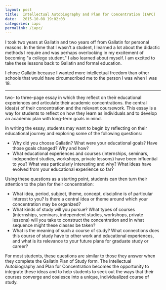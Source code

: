 ```yaml
---
layout: post
title:  Intellectual Autobiography and Plan for Concentration (IAPC)
date:   2015-10-08 19:02:03
categories: iapc
permalink: /iapc/
---
```


I took two years at Gallatin and two years off from Gallatin for personal reasons. In the time that I wasn't a student, I learned a lot about the didactic methods I require and was perhaps overlooking in my excitement of becoming "a college student." I also learned about myself. I am excited to take these lessons back to Gallatin and formal education.

I chose Gallatin because I wanted more intellectual freedom than other schools that would have circumscribed me to the person I was when I was 18.


---

two- to three-page essay in which they reflect on their educational experiences and articulate their academic concentrations. the central idea(s) of their concentration and the relevant coursework. This essay is a way for students to reflect on how they learn as individuals and to develop an academic plan with long-term goals in mind. 

In writing the essay, students may want to begin by reflecting on their educational journey and exploring some of the following questions:

- Why did you choose Gallatin? What were your educational goals? Have those goals changed? Why and how?
- What educational experiences and courses (internships, seminars, independent studies, workshops, private lessons) have been influential to you? What was particularly interesting and why? What ideas have evolved from your educational experience so far?

Using these questions as a starting point, students can then turn their attention to the plan for their concentration:

- What idea, period, subject, theme, concept, discipline is of particular interest to you? Is there a central idea or theme around which your concentration may be organized?
- What kinds of study will you pursue? What types of courses (internships, seminars, independent studies, workshops, private lessons) will you take to construct the concentration and in what sequence might these classes be taken?
- What is the meaning of such a course of study? What connections does this course of study have to other work and educational experiences, and what is its relevance to your future plans for graduate study or career?

For most students, these questions are similar to those they answer when they complete the Gallatin Plan of Study form. The Intellectual Autobiography and Plan for Concentration becomes the opportunity to integrate these ideas and to help students to seek out the ways that their courses converge and coalesce into a unique, individualized course of study.
